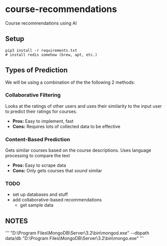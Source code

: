 # course-recommendations
Course recommendations using AI

## Setup
```
pip3 install -r requirements.txt
# install redis somehow (brew, apt, etc.)
```

## Types of Prediction
We will be using a combination of the the following 2 methods:

### Collaborative Filtering
Looks at the ratings of other users and uses their similarity to the input user to predict their ratings for courses.
+ **Pros:** Easy to implement, fast
+ **Cons:** Requires lots of collected data to be effective

### Content-Based Prediction
Gets similar courses based on the course descriptions. Uses language processing to compare the text
+ **Pros:** Easy to scrape data
+ **Cons:** Only gets courses that _sound_ similar

### TODO
+ set up databases and stuff
+ add collaborative-based recommendations
	+ get sample data


## NOTES
'''
"D:\Program Files\MongoDB\Server\3.2\bin\mongod.exe" --dbpath data/db
"D:\Program Files\MongoDB\Server\3.2\bin\mongo.exe"
'''